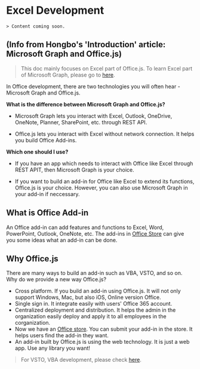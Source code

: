 # Excel Development

    > Content coming soon.

## (Info from Hongbo's 'Introduction' article: Microsoft Graph and Office.js)

> This doc  mainly focuses on Excel part of Office.js. To learn Excel part of Microsoft Graph, please go to [here](https://developer.microsoft.com/en-us/graph/docs/api-reference/v1.0/resources/excel).

In Office development, there are two technologies you will often hear - Microsoft Graph and Office.js.

**What is the difference between Microsoft Graph and Office.js?**

* Microsoft Graph lets you interact with Excel, Outlook, OneDrive, OneNote, Planner, SharePoint, etc. through REST API.

* Office.js lets you interact with Excel without network connection. It helps you build Office Add-ins.

**Which one should I use?**

* If you have an app which needs to interact with Office like Excel through REST APIT, then Microsoft Graph is your choice.

* If you want to build an add-in for Office like Excel to extend its functions, Office.js is your choice. However, you can also use Microsoft Graph in your add-in if neccessary.

## What is Office Add-in

An Office add-in can add features and functions to Excel, Word, PowerPoint, Outlook, OneNote, etc. The add-ins in [Office Store](https://store.office.com/en-us/appshome.aspx) can give you some ideas what an add-in can be done.

## Why Office.js

There are many ways to build an add-in such as VBA, VSTO, and so on. Why do we provide a new way Office.js?

* Cross platform. If you build an add-in using Office.js. It will not only support Windows, Mac, but also iOS, Online version Office.
* Single sign in. It integrate easily with users' Office 365 account.
* Centralized deployment and distribution. It helps the admin in the organization easily deploy and apply it to all employees in the corganization.
* Now we have an [Office store](https://store.office.com/en-us/appshome.aspx). You can submit your add-in in the store. It helps users find the add-in they want.
* An add-in built by Office.js is using the web technology. It is just a web app. Use any library you want! 

> For VSTO, VBA development, please check [here](https://msdn.microsoft.com/en-us/library/fp179694.aspx).



